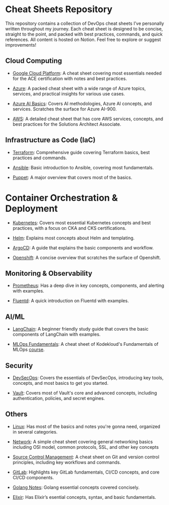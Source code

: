 # Cheat Sheets Repository

This repository contains a collection of DevOps cheat sheets I’ve personally written throughout my journey. Each cheat sheet is designed to be concise, straight to the point, and packed with best practices, commands, and quick references. All content is hosted on Notion. Feel free to explore or suggest improvements!

## Cloud Computing

- [Google Cloud Platform](https://ikabbash.notion.site/GCP-7ad78d47678d44a8848a44fb95195472): A cheat sheet covering most essentials needed for the ACE certification with notes and best practices.

- [Azure](https://ikabbash.notion.site/Azure-181cab75107680b7b12cd4e0cb6b8208?pvs=4): A packed cheat sheet with a wide range of Azure topics, services, and practical insights for various use cases.

- [Azure AI Basics](https://ikabbash.notion.site/Azure-AI-Basics-Cheat-Sheet-d64eec5a4e5f421ca783194585eee92c): Covers AI methodologies, Azure AI concepts, and services. Scratches the surface for Azure AI-900.

- [AWS](https://ikabbash.notion.site/AWS-1becab7510768066bf54fd8cfc91ed68?source=copy_link): A detailed cheat sheet that has core AWS services, concepts, and best practices for the Solutions Architect Associate.

## Infrastructure as Code (IaC)

- [Terraform](https://ikabbash.notion.site/Terraform-c8255cb5b32147a7a06d59f5be93d981): Comprehensive guide covering Terraform basics, best practices and commands.

- [Ansible](https://ikabbash.notion.site/Ansible-1962b886cc164e15b3ce010296ff0d25?pvs=4): Basic introduction to Ansible, covering most fundamentals.

- [Puppet](https://ikabbash.notion.site/Puppet-167cab75107680198693f31f2c48772a?pvs=4): A major overview that covers most of the basics.

# Container Orchestration & Deployment

- [Kubernetes](https://ikabbash.notion.site/Kubernetes-f4e3985f38b34c5ab75e0984f6b4caa4): Covers most essential Kubernetes concepts and best practices, with a focus on CKA and CKS certifications.

- [Helm](https://ikabbash.notion.site/Helm-58db98eb4e4848feb64a95d690d2e42f): Explains most concepts about Helm and templating.

- [ArgoCD](https://ikabbash.notion.site/ArgoCD-29e9f44e06c944cca86e66e4b5ada0a4): A guide that explains the basic components and workflow.

- [Openshift](https://ikabbash.notion.site/Openshift-177cab75107680c5ba46eea223c615c1?pvs=4): A concise overview that scratches the surface of Openshift.

## Monitoring & Observability

- [Prometheus](https://ikabbash.notion.site/Prometheus-a82c22286f4b4862b3164e50566d6ecb): Has a deep dive in key concepts, components, and alerting with examples.

- [Fluentd](https://ikabbash.notion.site/Fluentd-134cab75107680b2a784f38d8fd20966): A quick introduction on Fluentd with examples.

## AI/ML

- [LangChain](https://ikabbash.notion.site/LangChain-102cab751076806dabc3cec25086e2fb): A beginner friendly study guide that covers the basic components of LangChain with examples.

- [MLOps Fundamentals](https://ikabbash.notion.site/MLOps-Fundamentals-197cab7510768055915fe7b9f9d0d659?pvs=4): A cheat sheet of Kodekloud's Fundamentals of MLOps [course](https://learn.kodekloud.com/user/courses/fundamentals-of-mlops).

## Security
  
- [DevSecOps](https://ikabbash.notion.site/DevSecOps-05f64b1bd78448d5a0ab5bb701e06f71): Covers the essentials of DevSecOps, introducing key tools, concepts, and most basics to get you started.

- [Vault](https://ikabbash.notion.site/Vault-280cab75107680a099e3f5105193e436): Covers most of Vault's core and advanced concepts, including authentication, policies, and secret engines.

## Others

- [Linux](https://ikabbash.notion.site/Linux-2b53f09a26264b14b795893f0f383ec3): Has most of the basics and notes you're gonna need, organized in several categories.

- [Network](https://ikabbash.notion.site/Network-796169e471454d858594b9799823c137): A simple cheat sheet covering general networking basics including OSI model, common protocols, SSL, and other key concepts

- [Source Control Management](https://ikabbash.notion.site/Source-Control-Management-SCM-2d9a5f7da6134ce48cf5825ecf84b289): A cheat sheet on Git and version control principles, including key workflows and commands.

- [GitLab](https://ikabbash.notion.site/GitLab-231cab7510768082b90dc915ddf74fa0?source=copy_link): Highlights key GitLab fundamentals, CI/CD concepts, and core CI/CD components.

- [Golang Notes](https://github.com/ikabbash/self-learning-archive/blob/main/Golang/README.md): Golang essential concepts covered concisely.
  
- [Elixir](https://github.com/ikabbash/self-learning-archive/tree/main/Elixir): Has Elixir’s esential concepts, syntax, and basic fundamentals.
  
